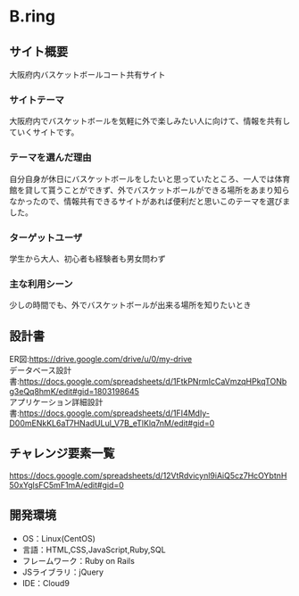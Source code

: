 # **B.ring**

## サイト概要
大阪府内バスケットボールコート共有サイト

### サイトテーマ
大阪府内でバスケットボールを気軽に外で楽しみたい人に向けて、情報を共有していくサイトです。

### テーマを選んだ理由
自分自身が休日にバスケットボールをしたいと思っていたところ、一人では体育館を貸して貰うことができず、外でバスケットボールができる場所をあまり知らなかったので、情報共有できるサイトがあれば便利だと思いこのテーマを選びました。

### ターゲットユーザ
学生から大人、初心者も経験者も男女問わず

### 主な利用シーン
少しの時間でも、外でバスケットボールが出来る場所を知りたいとき

## 設計書
ER図:https://drive.google.com/drive/u/0/my-drive
<br>
データベース設計書:https://docs.google.com/spreadsheets/d/1FtkPNrmIcCaVmzqHPkqTONbg3eQq8hmK/edit#gid=1803198645
<br>
アプリケーション詳細設計書:https://docs.google.com/spreadsheets/d/1FI4MdIy-D00mENkKL6aT7HNadULul_V7B_eTlKlq7nM/edit#gid=0

## チャレンジ要素一覧
https://docs.google.com/spreadsheets/d/12VtRdvicynl9iAiQ5cz7HcOYbtnH50xYglsFC5mF1mA/edit#gid=0

## 開発環境
- OS：Linux(CentOS)
- 言語：HTML,CSS,JavaScript,Ruby,SQL
- フレームワーク：Ruby on Rails
- JSライブラリ：jQuery
- IDE：Cloud9
